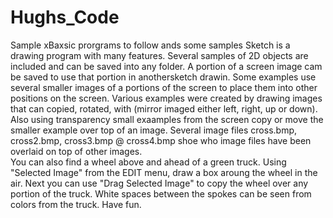 # Hughs_Code
Sample xBaxsic prorgrams to follow ands some samples
Sketch is a drawing program with many features. 
Several samples of 2D objects are included and can be saved into any folder. 
A portion of a screen image cam be saved to use that portion in anothersketch drawin. 
Some examples use several smaller images of a portions of the screen to place them into other positions on the screen.
Various examples were created by drawing images that can copied, rotated, with (mirror imaged either left, right, up or down).
Also using transparency small exaamples from the screen copy or move the smaller example over top of an image.
Several image files cross.bmp, cross2.bmp, cross3.bmp @ cross4.bmp shoe who image files have been overlaid on top of other images.  
You can also find a wheel above and ahead of a green truck. 
Using "Selected Image" from the EDIT menu, draw a box aroung the wheel in the air.
Next you can use "Drag Selected Image" to copy the wheel over any portion of the truck. 
White spaces between the spokes can be seen from colors from the truck.
Have fun.
